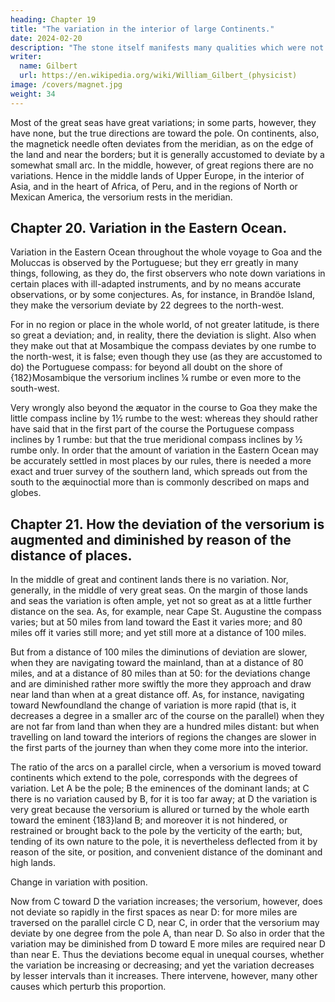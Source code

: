 ```yaml
---
heading: Chapter 19
title: "The variation in the interior of large Continents."
date: 2024-02-20
description: "The stone itself manifests many qualities which were not well investigated. "
writer:
  name: Gilbert
  url: https://en.wikipedia.org/wiki/William_Gilbert_(physicist)
image: /covers/magnet.jpg
weight: 34
---
```




Most of the great seas have great variations; in some parts, however, they have none, but the true directions are toward the pole. On continents, also, the magnetick needle often deviates from the meridian, as on the edge of the land and near the borders; but it is generally accustomed to deviate by a somewhat small arc. In the middle, however, of great regions there are no variations. Hence in the middle lands of Upper Europe, in the interior of Asia, and in the heart of Africa, of Peru, and in the regions of North or Mexican America, the versorium rests in the meridian.



## Chapter 20. Variation in the Eastern Ocean.

Variation in the Eastern Ocean throughout the whole voyage to Goa and the Moluccas is observed by the Portuguese; but they err greatly in many things, following, as they do, the first observers who note down variations in certain places with ill-adapted instruments, and by no means accurate observations, or by some conjectures. As, for instance, in Brandöe Island, they make the versorium deviate by 22 degrees to the north-west. 

For in no region or place in the whole world, of not greater latitude, is there so great a deviation; and, in reality, there the deviation is slight. Also when they make out that at Mosambique the compass deviates by one rumbe to the north-west, it is false; even though they use (as they are accustomed to do) the Portuguese compass: for beyond all doubt on the shore of {182}Mosambique the versorium inclines ¼ rumbe or even more to the south-west. 

Very wrongly also beyond the æquator in the course to Goa they make the little compass incline by 1½ rumbe to the west: whereas they should rather have said that in the first part of the course the Portuguese compass inclines by 1 rumbe: but that the true meridional compass inclines by ½ rumbe only. In order that the amount of variation in the Eastern Ocean may be accurately settled in most places by our rules, there is needed a more exact and truer survey of the southern land, which spreads out from the south to the æquinoctial more than is commonly described on maps and globes.



## Chapter 21. How the deviation of the versorium is augmented and diminished by reason of the distance of places.

In the middle of great and continent lands there is no variation. Nor, generally, in the middle of very great seas. On the margin of those lands and seas the variation is often ample, yet not so great as at a little further distance on the sea. As, for example, near Cape St. Augustine the compass varies; but at 50 miles from land toward the East it varies more; and 80 miles off it varies still more; and yet still more at a distance of 100 miles. 

But from a distance of 100 miles the diminutions of deviation are slower, when they are navigating toward the mainland, than at a distance of 80 miles, and at a distance of 80 miles than at 50: for the deviations change and are diminished rather more swiftly the more they approach and draw near land than when at a great distance off. As, for instance, navigating toward Newfoundland the change of variation is more rapid (that is, it decreases a degree in a smaller arc of the course on the parallel) when they are not far from land than when they are a hundred miles distant: but when travelling on land toward the interiors of regions the changes are slower in the first parts of the journey than when they come more into the interior.

The ratio of the arcs on a parallel circle, when a versorium is moved toward continents which extend to the pole, corresponds with the degrees of variation. Let A be the pole; B the eminences of the dominant lands; at C there is no variation caused by B, for it is too far away; at D the variation is very great because the versorium is allured or turned by the whole earth toward the eminent {183}land B; and moreover it is not hindered, or restrained or brought back to the pole by the verticity of the earth; but, tending of its own nature to the pole, it is nevertheless deflected from it by reason of the site, or position, and convenient distance of the dominant and high lands.

Change in variation with position.

Now from C toward D the variation increases; the versorium, however, does not deviate so rapidly in the first spaces as near D: for more miles are traversed on the parallel circle C D, near C, in order that the versorium may deviate by one degree from the pole A, than near D. So also in order that the variation may be diminished from D toward E more miles are required near D than near E. Thus the deviations become equal in unequal courses, whether the variation be increasing or decreasing; and yet the variation decreases by lesser intervals than it increases. There intervene, however, many other causes which perturb this proportion.



